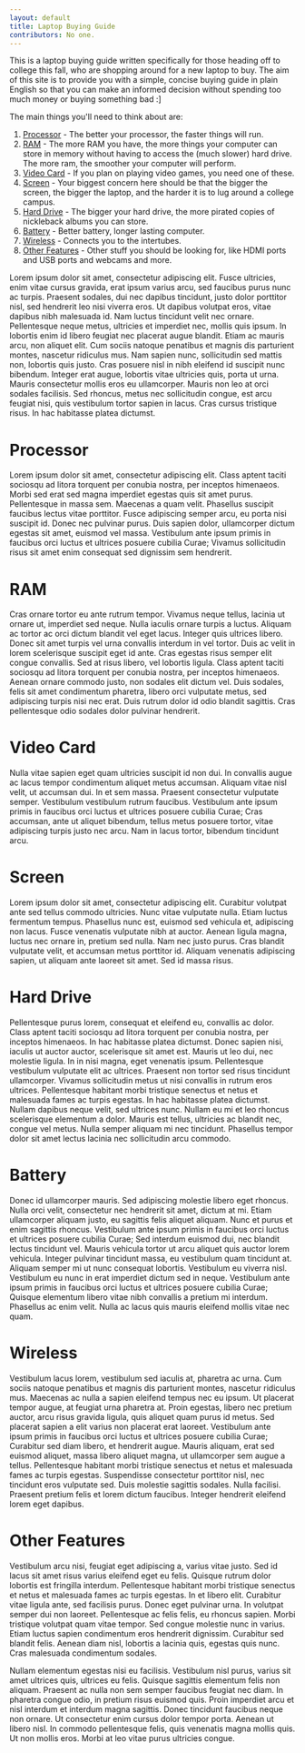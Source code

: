```yaml
---
layout: default
title: Laptop Buying Guide
contributors: No one.
---
```

This is a laptop buying guide written specifically for those heading off to college this fall, who are shopping around for a new laptop to buy. The aim of this site is to provide you with a simple, concise buying guide in plain English so that you can make an informed decision without spending too much money or buying something bad :]

The main things you'll need to think about are:

1. [Processor](#processor) - The better your processor, the faster things will run.
1. [RAM](#ram) - The more RAM you have, the more things your computer can store in memory without having to access the (much slower) hard drive. The more ram, the smoother your computer will perform.
1. [Video Card](#videocard) - If you plan on playing video games, you need one of these.
1. [Screen](#screen) - Your biggest concern here should be that the bigger the screen, the bigger the laptop, and the harder it is to lug around a college campus.
1. [Hard Drive](#hard_drive) - The bigger your hard drive, the more pirated copies of nickleback albums you can store.
1. [Battery](#battery) - Better battery, longer lasting computer.
1. [Wireless](#wireless) - Connects you to the intertubes.
1. [Other Features](#other_features) - Other stuff you should be looking for, like HDMI ports and USB ports and webcams and more.


Lorem ipsum dolor sit amet, consectetur adipiscing elit. Fusce ultricies, enim vitae cursus gravida, erat ipsum varius arcu, sed faucibus purus nunc ac turpis. Praesent sodales, dui nec dapibus tincidunt, justo dolor porttitor nisl, sed hendrerit leo nisi viverra eros. Ut dapibus volutpat eros, vitae dapibus nibh malesuada id. Nam luctus tincidunt velit nec ornare. Pellentesque neque metus, ultricies et imperdiet nec, mollis quis ipsum. In lobortis enim id libero feugiat nec placerat augue blandit. Etiam ac mauris arcu, non aliquet elit. Cum sociis natoque penatibus et magnis dis parturient montes, nascetur ridiculus mus. Nam sapien nunc, sollicitudin sed mattis non, lobortis quis justo. Cras posuere nisl in nibh eleifend id suscipit nunc bibendum. Integer erat augue, lobortis vitae ultricies quis, porta ut urna. Mauris consectetur mollis eros eu ullamcorper. Mauris non leo at orci sodales facilisis. Sed rhoncus, metus nec sollicitudin congue, est arcu feugiat nisi, quis vestibulum tortor sapien in lacus. Cras cursus tristique risus. In hac habitasse platea dictumst. 

# Processor

Lorem ipsum dolor sit amet, consectetur adipiscing elit. Class aptent taciti sociosqu ad litora torquent per conubia nostra, per inceptos himenaeos. Morbi sed erat sed magna imperdiet egestas quis sit amet purus. Pellentesque in massa sem. Maecenas a quam velit. Phasellus suscipit faucibus lectus vitae porttitor. Fusce adipiscing semper arcu, eu porta nisi suscipit id. Donec nec pulvinar purus. Duis sapien dolor, ullamcorper dictum egestas sit amet, euismod vel massa. Vestibulum ante ipsum primis in faucibus orci luctus et ultrices posuere cubilia Curae; Vivamus sollicitudin risus sit amet enim consequat sed dignissim sem hendrerit. 

# RAM

Cras ornare tortor eu ante rutrum tempor. Vivamus neque tellus, lacinia ut ornare ut, imperdiet sed neque. Nulla iaculis ornare turpis a luctus. Aliquam ac tortor ac orci dictum blandit vel eget lacus. Integer quis ultrices libero. Donec sit amet turpis vel urna convallis interdum in vel tortor. Duis ac velit in lorem scelerisque suscipit eget id ante. Cras egestas risus semper elit congue convallis. Sed at risus libero, vel lobortis ligula. Class aptent taciti sociosqu ad litora torquent per conubia nostra, per inceptos himenaeos. Aenean ornare commodo justo, non sodales elit dictum vel. Duis sodales, felis sit amet condimentum pharetra, libero orci vulputate metus, sed adipiscing turpis nisi nec erat. Duis rutrum dolor id odio blandit sagittis. Cras pellentesque odio sodales dolor pulvinar hendrerit. 

# Video Card

Nulla vitae sapien eget quam ultricies suscipit id non dui. In convallis augue ac lacus tempor condimentum aliquet metus accumsan. Aliquam vitae nisl velit, ut accumsan dui. In et sem massa. Praesent consectetur vulputate semper. Vestibulum vestibulum rutrum faucibus. Vestibulum ante ipsum primis in faucibus orci luctus et ultrices posuere cubilia Curae; Cras accumsan, ante ut aliquet bibendum, tellus metus posuere tortor, vitae adipiscing turpis justo nec arcu. Nam in lacus tortor, bibendum tincidunt arcu. 

# Screen

Lorem ipsum dolor sit amet, consectetur adipiscing elit. Curabitur volutpat ante sed tellus commodo ultricies. Nunc vitae vulputate nulla. Etiam luctus fermentum tempus. Phasellus nunc est, euismod sed vehicula et, adipiscing non lacus. Fusce venenatis vulputate nibh at auctor. Aenean ligula magna, luctus nec ornare in, pretium sed nulla. Nam nec justo purus. Cras blandit vulputate velit, et accumsan metus porttitor id. Aliquam venenatis adipiscing sapien, ut aliquam ante laoreet sit amet. Sed id massa risus. 

# Hard Drive

Pellentesque purus lorem, consequat et eleifend eu, convallis ac dolor. Class aptent taciti sociosqu ad litora torquent per conubia nostra, per inceptos himenaeos. In hac habitasse platea dictumst. Donec sapien nisi, iaculis ut auctor auctor, scelerisque sit amet est. Mauris ut leo dui, nec molestie ligula. In in nisi magna, eget venenatis ipsum. Pellentesque vestibulum vulputate elit ac ultrices. Praesent non tortor sed risus tincidunt ullamcorper. Vivamus sollicitudin metus ut nisi convallis in rutrum eros ultrices. Pellentesque habitant morbi tristique senectus et netus et malesuada fames ac turpis egestas. In hac habitasse platea dictumst. Nullam dapibus neque velit, sed ultrices nunc. Nullam eu mi et leo rhoncus scelerisque elementum a dolor. Mauris est tellus, ultricies ac blandit nec, congue vel metus. Nulla semper aliquam mi nec tincidunt. Phasellus tempor dolor sit amet lectus lacinia nec sollicitudin arcu commodo. 

# Battery

Donec id ullamcorper mauris. Sed adipiscing molestie libero eget rhoncus. Nulla orci velit, consectetur nec hendrerit sit amet, dictum at mi. Etiam ullamcorper aliquam justo, eu sagittis felis aliquet aliquam. Nunc et purus et enim sagittis rhoncus. Vestibulum ante ipsum primis in faucibus orci luctus et ultrices posuere cubilia Curae; Sed interdum euismod dui, nec blandit lectus tincidunt vel. Mauris vehicula tortor ut arcu aliquet quis auctor lorem vehicula. Integer pulvinar tincidunt massa, eu vestibulum quam tincidunt at. Aliquam semper mi ut nunc consequat lobortis. Vestibulum eu viverra nisl. Vestibulum eu nunc in erat imperdiet dictum sed in neque. Vestibulum ante ipsum primis in faucibus orci luctus et ultrices posuere cubilia Curae; Quisque elementum libero vitae nibh convallis a pretium mi interdum. Phasellus ac enim velit. Nulla ac lacus quis mauris eleifend mollis vitae nec quam. 

# Wireless

Vestibulum lacus lorem, vestibulum sed iaculis at, pharetra ac urna. Cum sociis natoque penatibus et magnis dis parturient montes, nascetur ridiculus mus. Maecenas ac nulla a sapien eleifend tempus nec eu ipsum. Ut placerat tempor augue, at feugiat urna pharetra at. Proin egestas, libero nec pretium auctor, arcu risus gravida ligula, quis aliquet quam purus id metus. Sed placerat sapien a elit varius non placerat erat laoreet. Vestibulum ante ipsum primis in faucibus orci luctus et ultrices posuere cubilia Curae; Curabitur sed diam libero, et hendrerit augue. Mauris aliquam, erat sed euismod aliquet, massa libero aliquet magna, ut ullamcorper sem augue a tellus. Pellentesque habitant morbi tristique senectus et netus et malesuada fames ac turpis egestas. Suspendisse consectetur porttitor nisl, nec tincidunt eros vulputate sed. Duis molestie sagittis sodales. Nulla facilisi. Praesent pretium felis et lorem dictum faucibus. Integer hendrerit eleifend lorem eget dapibus. 

# Other Features

Vestibulum arcu nisi, feugiat eget adipiscing a, varius vitae justo. Sed id lacus sit amet risus varius eleifend eget eu felis. Quisque rutrum dolor lobortis est fringilla interdum. Pellentesque habitant morbi tristique senectus et netus et malesuada fames ac turpis egestas. In et libero elit. Curabitur vitae ligula ante, sed facilisis purus. Donec eget pulvinar urna. In volutpat semper dui non laoreet. Pellentesque ac felis felis, eu rhoncus sapien. Morbi tristique volutpat quam vitae tempor. Sed congue molestie nunc in varius. Etiam luctus sapien condimentum eros hendrerit dignissim. Curabitur sed blandit felis. Aenean diam nisl, lobortis a lacinia quis, egestas quis nunc. Cras malesuada condimentum sodales.

Nullam elementum egestas nisi eu facilisis. Vestibulum nisl purus, varius sit amet ultrices quis, ultrices eu felis. Quisque sagittis elementum felis non aliquam. Praesent ac nulla non sem semper faucibus feugiat nec diam. In pharetra congue odio, in pretium risus euismod quis. Proin imperdiet arcu et nisl interdum et interdum magna sagittis. Donec tincidunt faucibus neque non ornare. Ut consectetur enim cursus dolor tempor porta. Aenean ut libero nisl. In commodo pellentesque felis, quis venenatis magna mollis quis. Ut non mollis eros. Morbi at leo vitae purus ultricies congue. 

